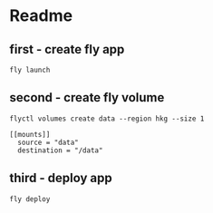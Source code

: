 # Readme

## first - create fly app

`fly launch`

## second - create fly volume

`flyctl volumes create data --region hkg --size 1`

```text
[[mounts]]
  source = "data"
  destination = "/data"
```

## third - deploy app

`fly deploy`
